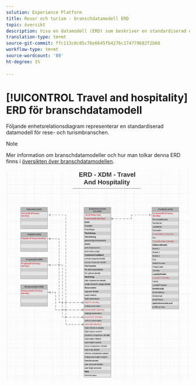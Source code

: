 ```yaml
---
solution: Experience Platform
title: Resor och turism - branschdatamodell ERD
topic: översikt
description: Visa en datamodell (ERD) som beskriver en standardiserad datamodell för rese- och turismbranschen som är kompatibel med Experience Data Model (XDM) för användning i Adobe Experience Platform.
translation-type: tm+mt
source-git-commit: ffc113c0c85c76e6645fb4276c174779682f2b60
workflow-type: tm+mt
source-wordcount: '80'
ht-degree: 1%

---
```



# [!UICONTROL Travel and hospitality] ERD för branschdatamodell

Följande enhetsrelationsdiagram representerar en standardiserad datamodell för rese- och turismbranschen.

>[!NOTE]
>
>Mer information om branschdatamodeller och hur man tolkar denna ERD finns i [översikten över branschdatamodellen](./overview.md).

![](../../images/industries/travel-hospitality.png)